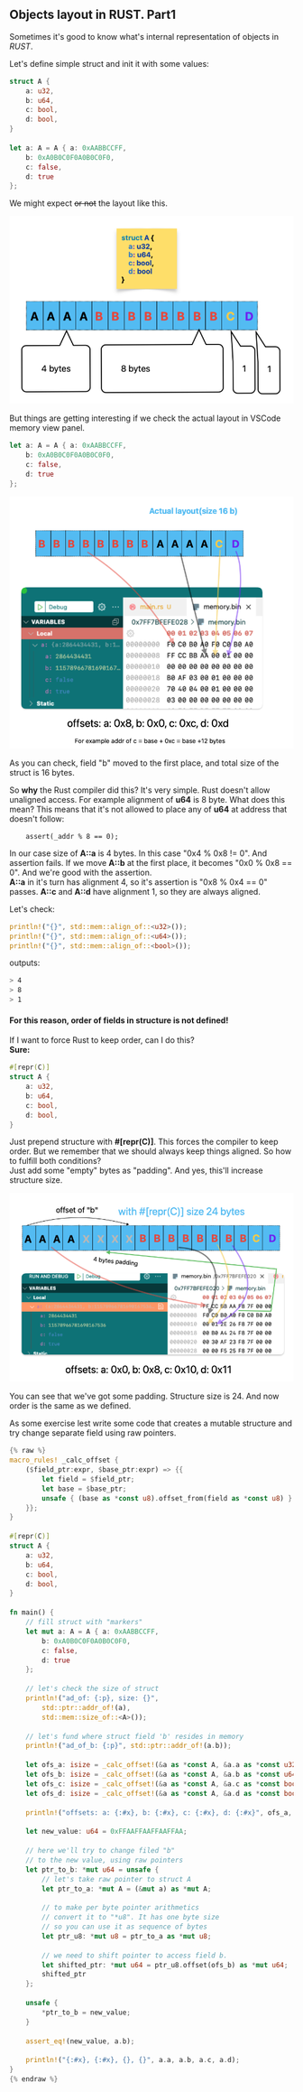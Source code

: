 ## Objects layout in RUST. Part1

Sometimes it's good to know what's internal representation of objects in *RUST*.
  
Let's define simple struct and init it with some values:

```rust
struct A {
    a: u32,
    b: u64,
    c: bool,
    d: bool,
}   

let a: A = A { a: 0xAABBCCFF, 
    b: 0xA0B0C0F0A0B0C0F0,
    c: false,
    d: true
};    
```

We might expect ~~or not~~ the layout like this.

[![alt text](/assets/img/posts/2023-07-10-objects-layout-in-rust-0.png "Title")](/assets/img/posts/2023-07-10-objects-layout-in-rust-0.png)

But things are getting interesting if we check the actual layout in VSCode memory view panel.

```rust
let a: A = A { a: 0xAABBCCFF, 
    b: 0xA0B0C0F0A0B0C0F0,
    c: false,
    d: true
};    
```

[![alt text](/assets/img/posts/2023-07-10-objects-layout-in-rust-1.png "Title")](/assets/img/posts/2023-07-10-objects-layout-in-rust-1.png)

As you can check, field "b" moved to the first place, and total size of the struct is 16 bytes. 
  
So **why** the Rust compiler did this? It's very simple. Rust doesn't allow unaligned access. For example alignment of __u64__ is 8 byte.
What does this mean? This means that it's not allowed to place any of __u64__ at address that doesn't follow:
```
    assert(_addr % 8 == 0); 
```
In our case size of **A::a** is 4 bytes. In this case "0x4 % 0x8 != 0". And assertion fails. If we move **A::b** at the first place, it becomes "0x0 % 0x8 == 0". 
And we're good with the assertion.  
**A::a** in it's turn has alignment 4, so it's assertion is "0x8 % 0x4 == 0" passes.
**A::c** and **A::d** have alignment 1, so they are always aligned.
  
Let's check:

```rust
println!("{}", std::mem::align_of::<u32>());
println!("{}", std::mem::align_of::<u64>());    
println!("{}", std::mem::align_of::<bool>());        
```

outputs:

```bash
> 4
> 8
> 1
```
  
#### For this reason, order of fields in structure is not defined!

If I want to force Rust to keep order, can I do this?  
**Sure:**

```rust
#[repr(C)]
struct A {
    a: u32,
    b: u64,
    c: bool,
    d: bool,
}   
```
Just prepend structure with __#[repr(C)]__. This forces the compiler to keep order.
But we remember that we should always keep things aligned. So how to fulfill both conditions?  
Just add some "empty" bytes as "padding". And yes, this'll increase structure size.

[![alt text](/assets/img/posts/2023-07-10-objects-layout-in-rust-3.png "Title")](/assets/img/posts/2023-07-10-objects-layout-in-rust-3.png)

You can see that we've got some padding. Structure size is 24. And now order is the same as we defined.

As some exercise lest write some code that creates a mutable structure and try change separate field using raw pointers.

```rust
{% raw %}
macro_rules! _calc_offset {
    ($field_ptr:expr, $base_ptr:expr) => {{
        let field = $field_ptr;
        let base = $base_ptr;
        unsafe { (base as *const u8).offset_from(field as *const u8) }
    }};
}

#[repr(C)]
struct A {
    a: u32,
    b: u64,
    c: bool,
    d: bool,
}   

fn main() {
    // fill struct with "markers"
    let mut a: A = A { a: 0xAABBCCFF, 
        b: 0xA0B0C0F0A0B0C0F0,
        c: false,
        d: true
    };

    // let's check the size of struct
    println!("ad_of: {:p}, size: {}",
        std::ptr::addr_of!(a),
        std::mem::size_of::<A>());
            
    // let's fund where struct field 'b' resides in memory
    println!("ad_of_b: {:p}", std::ptr::addr_of!(a.b));        
    
    let ofs_a: isize = _calc_offset!(&a as *const A, &a.a as *const u32);
    let ofs_b: isize = _calc_offset!(&a as *const A, &a.b as *const u64);
    let ofs_c: isize = _calc_offset!(&a as *const A, &a.c as *const bool);
    let ofs_d: isize = _calc_offset!(&a as *const A, &a.d as *const bool);
    
    println!("offsets: a: {:#x}, b: {:#x}, c: {:#x}, d: {:#x}", ofs_a, ofs_b, ofs_c, ofs_d);
    
    let new_value: u64 = 0xFFAAFFAAFFAAFFAA;
    
    // here we'll try to change filed "b"
    // to the new value, using raw pointers    
    let ptr_to_b: *mut u64 = unsafe {        
        // let's take raw pointer to struct A
        let ptr_to_a: *mut A = (&mut a) as *mut A;
        
        // to make per byte pointer arithmetics
        // convert it to "*u8". It has one byte size
        // so you can use it as sequence of bytes
        let ptr_u8: *mut u8 = ptr_to_a as *mut u8;
        
        // we need to shift pointer to access field b.                                                
        let shifted_ptr: *mut u64 = ptr_u8.offset(ofs_b) as *mut u64;
        shifted_ptr
    };
        
    unsafe {
        *ptr_to_b = new_value;
    }
    
    assert_eq!(new_value, a.b);
    
    println!("{:#x}, {:#x}, {}, {}", a.a, a.b, a.c, a.d);
}
{% endraw %}
```
